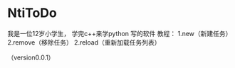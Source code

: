 # NtiToDo
我是一位12岁小学生，
学完c++来学python
写的软件
教程：
1.new（新建任务）
2.remove（移除任务）
2.reload（重新加载任务列表）

（version0.0.1）
